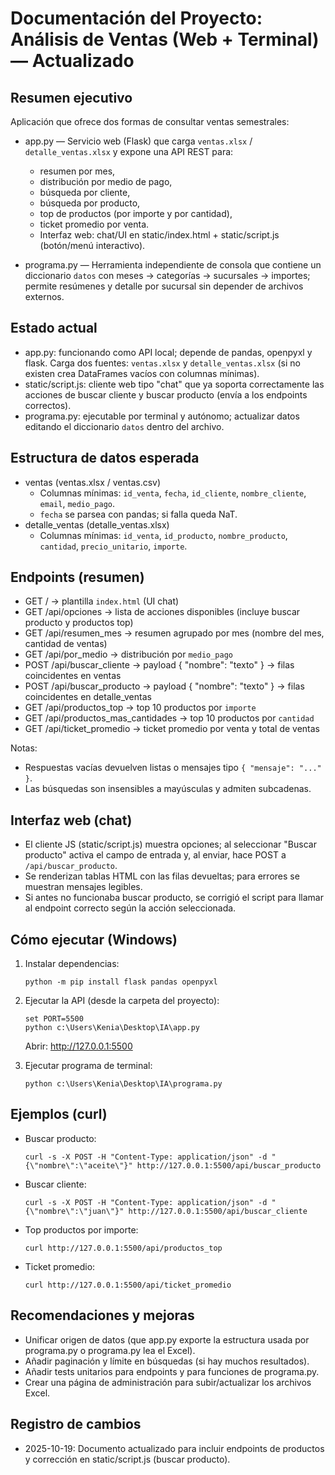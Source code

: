 # Documentación del Proyecto: Análisis de Ventas (Web + Terminal) — Actualizado

## Resumen ejecutivo
Aplicación que ofrece dos formas de consultar ventas semestrales:

- app.py — Servicio web (Flask) que carga `ventas.xlsx` / `detalle_ventas.xlsx` y expone una API REST para:
  - resumen por mes,
  - distribución por medio de pago,
  - búsqueda por cliente,
  - búsqueda por producto,
  - top de productos (por importe y por cantidad),
  - ticket promedio por venta.
  - Interfaz web: chat/UI en static/index.html + static/script.js (botón/menú interactivo).

- programa.py — Herramienta independiente de consola que contiene un diccionario `datos` con meses → categorías → sucursales → importes; permite resúmenes y detalle por sucursal sin depender de archivos externos.

## Estado actual
- app.py: funcionando como API local; depende de pandas, openpyxl y flask. Carga dos fuentes: `ventas.xlsx` y `detalle_ventas.xlsx` (si no existen crea DataFrames vacíos con columnas mínimas).
- static/script.js: cliente web tipo "chat" que ya soporta correctamente las acciones de buscar cliente y buscar producto (envía a los endpoints correctos).
- programa.py: ejecutable por terminal y autónomo; actualizar datos editando el diccionario `datos` dentro del archivo.

## Estructura de datos esperada
- ventas (ventas.xlsx / ventas.csv)
  - Columnas mínimas: `id_venta`, `fecha`, `id_cliente`, `nombre_cliente`, `email`, `medio_pago`.
  - `fecha` se parsea con pandas; si falla queda NaT.
- detalle_ventas (detalle_ventas.xlsx)
  - Columnas mínimas: `id_venta`, `id_producto`, `nombre_producto`, `cantidad`, `precio_unitario`, `importe`.

## Endpoints (resumen)
- GET / → plantilla `index.html` (UI chat)  
- GET /api/opciones → lista de acciones disponibles (incluye buscar producto y productos top)  
- GET /api/resumen_mes → resumen agrupado por mes (nombre del mes, cantidad de ventas)  
- GET /api/por_medio → distribución por `medio_pago`  
- POST /api/buscar_cliente → payload { "nombre": "texto" } → filas coincidentes en ventas  
- POST /api/buscar_producto → payload { "nombre": "texto" } → filas coincidentes en detalle_ventas  
- GET /api/productos_top → top 10 productos por `importe`  
- GET /api/productos_mas_cantidades → top 10 productos por `cantidad`  
- GET /api/ticket_promedio → ticket promedio por venta y total de ventas

Notas:
- Respuestas vacías devuelven listas o mensajes tipo `{ "mensaje": "..." }`.
- Las búsquedas son insensibles a mayúsculas y admiten subcadenas.

## Interfaz web (chat)
- El cliente JS (static/script.js) muestra opciones; al seleccionar "Buscar producto" activa el campo de entrada y, al enviar, hace POST a `/api/buscar_producto`.
- Se renderizan tablas HTML con las filas devueltas; para errores se muestran mensajes legibles.
- Si antes no funcionaba buscar producto, se corrigió el script para llamar al endpoint correcto según la acción seleccionada.

## Cómo ejecutar (Windows)
1. Instalar dependencias:
   ```
   python -m pip install flask pandas openpyxl
   ```
2. Ejecutar la API (desde la carpeta del proyecto):
   ```
   set PORT=5500
   python c:\Users\Kenia\Desktop\IA\app.py
   ```
   Abrir: http://127.0.0.1:5500

3. Ejecutar programa de terminal:
   ```
   python c:\Users\Kenia\Desktop\IA\programa.py
   ```

## Ejemplos (curl)
- Buscar producto:
  ```
  curl -s -X POST -H "Content-Type: application/json" -d "{\"nombre\":\"aceite\"}" http://127.0.0.1:5500/api/buscar_producto
  ```
- Buscar cliente:
  ```
  curl -s -X POST -H "Content-Type: application/json" -d "{\"nombre\":\"juan\"}" http://127.0.0.1:5500/api/buscar_cliente
  ```
- Top productos por importe:
  ```
  curl http://127.0.0.1:5500/api/productos_top
  ```
- Ticket promedio:
  ```
  curl http://127.0.0.1:5500/api/ticket_promedio
  ```

## Recomendaciones y mejoras
- Unificar origen de datos (que app.py exporte la estructura usada por programa.py o programa.py lea el Excel).
- Añadir paginación y límite en búsquedas (si hay muchos resultados).
- Añadir tests unitarios para endpoints y para funciones de programa.py.
- Crear una página de administración para subir/actualizar los archivos Excel.

## Registro de cambios
- 2025-10-19: Documento actualizado para incluir endpoints de productos y corrección en static/script.js (buscar producto).